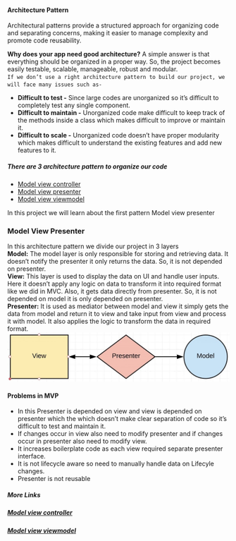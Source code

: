#### Architecture Pattern 
Architectural patterns provide a structured approach for organizing code and separating concerns, making it easier to manage complexity and promote code reusability.

__Why does your app need good architecture?__
A simple answer is that everything should be organized in a proper way. So, the project becomes easily testable, scalable, manageable, robust and modular.  
`If we don’t use a right architecture pattern to build our project, we will face many issues such as-`
- __Difficult to test -__ Since large codes are unorganized so it’s difficult to completely test any single component.
- __Difficult to maintain -__ Unorganized code make difficult to keep track of the methods inside a class which makes difficult to improve or maintain it.
- __Difficult to scale -__ Unorganized code doesn’t have proper modularity which makes difficult to understand the existing features and add new features to it.

##### There are 3 architecture pattern to organize our code
- [Model view controller](https://github.com/riteshpandey5102/MVC-Demo)
- [Model view presenter](https://github.com/riteshpandey5102/MVP-Demo)
- [Model view viewmodel](https://github.com/riteshpandey5102/MVVM-Demo)

In this project we will learn about the first pattern Model view presenter   
### Model View Presenter
In this architecture pattern we divide our project in 3 layers  
__Model:__ The model layer is only responsible for storing and retrieving data. It doesn’t notify the presenter it only returns the data. So, it is not depended on presenter.  
__View:__ This layer is used to display the data on UI and handle user inputs. Here it doesn’t apply any logic on data to transform it into required format like we did in MVC. Also, it gets data directly from presenter. So, it is not depended on model it is only depended on presenter.  
__Presenter:__ It is used as mediator between model and view it simply gets the data from model and return it to view and take input from view and process it with model. It also applies the logic to transform the data in required format.  
![Model View Presenter](https://github.com/riteshpandey5102/MVP-Demo/blob/main/MVP.jpg?raw=true)
#### Problems in MVP
- In this Presenter is depended on view and view is depended on presenter which the which doesn’t make clear separation of code so it’s difficult to test and maintain it.
- If changes occur in view also need to modify presenter and if changes occur in presenter also need to modify view.
- It increases boilerplate code as each view required separate presenter interface.
- It is not lifecycle aware so need to manually handle data on Lifecyle changes.
- Presenter is not reusable

##### More Links
##### [Model view controller](https://github.com/riteshpandey5102/MVC-Demo)
##### [Model view viewmodel](https://github.com/riteshpandey5102/MVVM-Demo)

